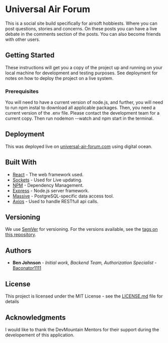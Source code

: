 # Universal Air Forum

This is a social site build specifically for airsoft hobbiests. Where you can post questions, stories and concerns. On these posts you can have a live debate in the comments section of the posts. You can also become friends with other users.

## Getting Started

These instructions will get you a copy of the project up and running on your local machine for development and testing purposes. See deployment for notes on how to deploy the project on a live system.

### Prerequisites

You will need to have a current version of node.js, and further, you will need to run npm instal to download all applicable packages. Then, you need a current version of the .env file. Please contact the development team for a current copy. Then run nodemon --watch and npm start in the terminal.

## Deployment

This was deployed live on [universal-air-forum.com](https://www.universal-air-forum.com) using digital ocean.

## Built With

* [React](https://reactjs.org/) - The web framework used.
* [Sockets](https://socket.io/) - Used for Live updating.
* [NPM](https://www.npmjs.com/) - Dependency Management.
* [Express](https://expressjs.com/) - Node.js server framework.
* [Massive](https://massive-js.readthedocs.io/en/v2/) - PostgreSQL-specific data access tool.
* [Axios](https://www.npmjs.com/package/axios) - Used to handle RESTfull api calls.

## Versioning

We use [SemVer](http://semver.org/) for versioning. For the versions available, see the [tags on this repository](https://github.com/your/project/tags). 

## Authors

* **Ben Johnson** - *Initial work, Backend Team, Authorization Specialist* - [Baconator1111](https://github.com/Baconator1111)

## License

This project is licensed under the MIT License - see the [LICENSE.md](LICENSE.md) file for details

## Acknowledgments

I would like to thank the DevMountain Mentors for their support during the developement of this application.
